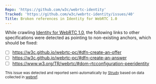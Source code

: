 ```yaml
---
Repo: 'https://github.com/w3c/webrtc-identity'
Tracked: 'https://github.com/w3c/webrtc-identity/issues/40'
Title: Broken references in Identity for WebRTC 1.0
---
```


While crawling [Identity for WebRTC 1.0](https://w3c.github.io/webrtc-identity/), the following links to other specifications were detected as pointing to non-existing anchors, which should be fixed:
* [ ] https://w3c.github.io/webrtc-pc/#dfn-create-an-offer
* [ ] https://w3c.github.io/webrtc-pc/#dfn-create-an-answer
* [ ] https://www.w3.org/TR/webrtc/#dom-rtcconfiguration-peeridentity

<sub>This issue was detected and reported semi-automatically by [Strudy](https://github.com/w3c/strudy/) based on data collected in [webref](https://github.com/w3c/webref/).</sub>
